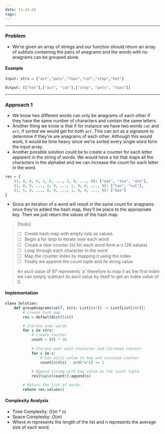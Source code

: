 ```yaml
---
date: 11-14-24
tags:
---
```

---
### Problem

- We're given an array of strings and our function should return an array of sublists containing the pairs of anagrams and the words with no anagrams can be grouped alone. 

#### Example

```python
Input: strs = ["act","pots","tops","cat","stop","hat"]

Output: [["hat"],["act", "cat"],["stop", "pots", "tops"]]
```

---
### Approach 1

- We know two different words can only be anagrams of each other if they have the same number of characters and contain the same letters.
- Another thing we know is that if for instance we have two words `cat` and `act`, if sorted we would get for both `act`. This can act as a signature to determine if they're are anagrams of each other. Although this would work, it would be time heavy since we're sorted every single word form the input array. 
- Another possible solution could be to create a counter for each letter apparent in the string of words. We would have a list that maps all the characters in the alphabet and we can increase the count for each letter in the word. 

```python
res = {
    (1, 0, 0, 0, 1, 0, ..., 1, 0, ..., 0): ["eat", "tea", "ate"],
    (1, 0, 0, ..., 1, 0, ..., 1, 0, 0, ..., 0): ["tan", "nat"],
    (1, 1, 0, ..., 0, 0, ..., 1, 0, 0, ..., 0): ["bat"]
}
```

- Since an iteration of a word will result in the same count for anagrams once they're added the hash map, they'll be place to the appropriate key. Then we just return the values of the hash map. 

> [!todo]
> - [ ] Create hash map with empty lists as values.
> - [ ] Begin a for loop to iterate over each word
> - [ ] Create a new counter list for each word form a-z (26 values)
> - [ ] Loop through each character in the word
> - [ ] Map the counter index by mapping it using the index
> - [ ] Finally we append the count tuple and its string value.
>
> An ascii value of 97 represents 'a' therefore to map it as the first index we can simply subtract its ascii value by itself to get an index value of 0. 

#### Implementation

```python
class Solution:
    def groupAnagrams(self, strs: List[str]) -> List[List[str]]:
        # Create hash map
        res = defaultdict(list)

        # Iterate over words
        for s in strs:
            # Create counter
            count = [0] * 26
            
            # Iterate over each character and increase counter
            for c in s:
                # Use ascii value to map and increase counter
                count[ord(c) - ord("a")] += 1
            
            # Append string with key value as the count tuple
            res[tuple(count)].append(s)

        # Return the list of words.
        return res.values()
```

#### Complexity Analysis

- Time Complexity: $O(m*n)$
- Space Complexity: $O(m)$
- Where m represents the length of the list and n represents the average size of each word.
